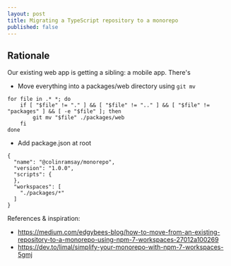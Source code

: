 ```yaml
---
layout: post
title: Migrating a TypeScript repository to a monorepo
published: false
---
```


## Rationale

Our existing web app is getting a sibling: a mobile app. There's 

- Move everything into a packages/web directory using `git mv`

```
for file in .* *; do
    if [ "$file" != "." ] && [ "$file" != ".." ] && [ "$file" != "packages" ] && [ -e "$file" ]; then
        git mv "$file" ./packages/web
    fi
done
```


- Add package.json at root

```
{
  "name": "@colinramsay/monorepo",
  "version": "1.0.0",
  "scripts": {
  },
  "workspaces": [
    "./packages/*"
  ]
}

```

References & inspiration:

* https://medium.com/edgybees-blog/how-to-move-from-an-existing-repository-to-a-monorepo-using-npm-7-workspaces-27012a100269
* https://dev.to/limal/simplify-your-monorepo-with-npm-7-workspaces-5gmj
